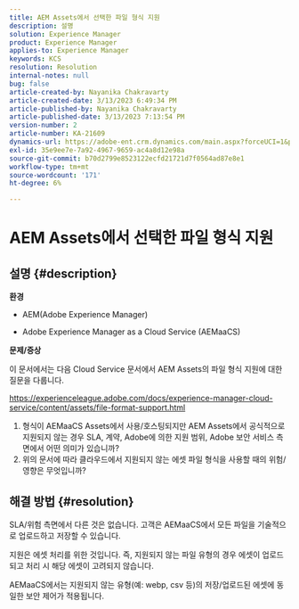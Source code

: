 ```yaml
---
title: AEM Assets에서 선택한 파일 형식 지원
description: 설명
solution: Experience Manager
product: Experience Manager
applies-to: Experience Manager
keywords: KCS
resolution: Resolution
internal-notes: null
bug: false
article-created-by: Nayanika Chakravarty
article-created-date: 3/13/2023 6:49:34 PM
article-published-by: Nayanika Chakravarty
article-published-date: 3/13/2023 7:13:54 PM
version-number: 2
article-number: KA-21609
dynamics-url: https://adobe-ent.crm.dynamics.com/main.aspx?forceUCI=1&pagetype=entityrecord&etn=knowledgearticle&id=005662c9-cfc1-ed11-83ff-6045bd0065b6
exl-id: 35e9ee7e-7a92-4967-9659-ac4a8d12e98a
source-git-commit: b70d2799e8523122ecfd21721d7f0564ad87e8e1
workflow-type: tm+mt
source-wordcount: '171'
ht-degree: 6%

---
```


# AEM Assets에서 선택한 파일 형식 지원

## 설명 {#description}


<b>환경</b>

- AEM(Adobe Experience Manager)

- Adobe Experience Manager as a Cloud Service (AEMaaCS)

<b>문제/증상</b>

이 문서에서는 다음 Cloud Service 문서에서 AEM Assets의 파일 형식 지원에 대한 질문을 다룹니다.

<https://experienceleague.adobe.com/docs/experience-manager-cloud-service/content/assets/file-format-support.html>


1. 형식이 AEMaaCS Assets에서 사용/호스팅되지만 AEM Assets에서 공식적으로 지원되지 않는 경우 SLA, 계약, Adobe에 의한 지원 범위, Adobe 보안 서비스 측면에서 어떤 의미가 있습니까?
2. 위의 문서에 따라 클라우드에서 지원되지 않는 에셋 파일 형식을 사용할 때의 위험/영향은 무엇입니까?



## 해결 방법 {#resolution}


SLA/위험 측면에서 다른 것은 없습니다. 고객은 AEMaaCS에서 모든 파일을 기술적으로 업로드하고 저장할 수 있습니다.

지원은 에셋 처리를 위한 것입니다. 즉, 지원되지 않는 파일 유형의 경우 에셋이 업로드되고 처리 시 해당 에셋이 고려되지 않습니다.

AEMaaCS에서는 지원되지 않는 유형(예: webp, csv 등)의 저장/업로드된 에셋에 동일한 보안 제어가 적용됩니다.
